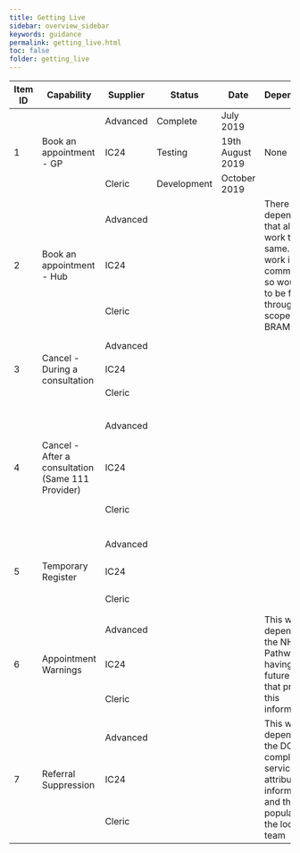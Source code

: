 ```yaml
---
title: Getting Live
sidebar: overview_sidebar
keywords: guidance
permalink: getting_live.html
toc: false
folder: getting_live
---
```


<link rel="stylesheet" href="https://unpkg.com/purecss@1.0.1/build/pure-min.css" integrity="sha384-oAOxQR6DkCoMliIh8yFnu25d7Eq/PHS21PClpwjOTeU2jRSq11vu66rf90/cZr47" crossorigin="anonymous">

<table class="pure-table pure-table-bordered"> 
      <thead>
        <tr>
          <th data-field="ID" data-sortable="true">Item ID</th>
          <th data-field="Capability" data-sortable="true">Capability</th>
          <th data-field="Supplier" data-sortable="true">Supplier</th>
          <th data-field="Status" data-sortable="true">Status</th>
          <th data-field="Date" data-sortable="true">Date</th>
          <th data-field="Dependencies" data-sortable="true">Dependencies</th>
          <th data-field="Comments" data-sortable="true">Comments</th>
        </tr>
      </thead>
      <tbody>        
<!------------------------------ROW----------------------------------->        
        <tr>
          <td rowspan="3">1</td>
          <td rowspan="3">Book an appointment - GP</td>
          <td>Advanced</td>
          <td>Complete</td>
          <td>July 2019</td>          
          <td rowspan="3">None</td>
          <td rowspan="3">Ability to search and book an appointment</td>
        </tr>  
        <tr>
          <td>IC24</td>
          <td>Testing</td>
          <td>19th August 2019</td>         
        </tr>
        <tr>
          <td>Cleric</td>
          <td>Development</td>
          <td>October 2019</td>         
        </tr>
<!------------------------------ROW----------------------------------->             
        <tr>
          <td rowspan="3">2</td>
          <td rowspan="3">Book an appointment - Hub</td>
          <td>Advanced</td>
          <td></td>
          <td></td>          
          <td rowspan="3">There is a dependency that all hubs work the same.  This work is not commissioned so would need to be followed through and scoped by BRAM</td>
          <td rowspan="3">Ability to search and book an appointment</td>
        </tr>  
        <tr>
          <td>IC24</td>
          <td></td>
          <td></td>         
        </tr>
        <tr>
          <td>Cleric</td>
          <td></td>
          <td></td>         
        </tr>
<!------------------------------ROW----------------------------------->             
        <tr>
          <td rowspan="3">3</td>
          <td rowspan="3">Cancel - During a consultation</td>
          <td>Advanced</td>
          <td></td>
          <td></td>          
          <td rowspan="3"></td>
          <td rowspan="3">Ability to cancel an appointment during a telephone call</td>
        </tr>  
        <tr>
          <td>IC24</td>
          <td></td>
          <td></td>         
        </tr>
        <tr>
          <td>Cleric</td>
          <td></td>
          <td></td>         
        </tr>
<!------------------------------ROW----------------------------------->             
        <tr>
          <td rowspan="3">4</td>
          <td rowspan="3">Cancel - After a consultation (Same 111 Provider)</td>
          <td>Advanced</td>
          <td></td>
          <td></td>          
          <td rowspan="3"></td>
          <td rowspan="3">Ability to cancel an appointment after the telephone call has been competed.  By the same 111 provider </td>
        </tr>  
        <tr>
          <td>IC24</td>
          <td></td>
          <td></td>         
        </tr>
        <tr>
          <td>Cleric</td>
          <td></td>
          <td></td>         
        </tr>
<!------------------------------ROW----------------------------------->             
        <tr>
          <td rowspan="3">5</td>
          <td rowspan="3">Temporary Register</td>
          <td>Advanced</td>
          <td></td>
          <td></td>          
          <td rowspan="3"></td>
          <td rowspan="3">When booking into a HUB/UTC and using a Primary Care IT System</td>
        </tr>  
        <tr>
          <td>IC24</td>
          <td></td>
          <td></td>         
        </tr>
        <tr>
          <td>Cleric</td>
          <td></td>
          <td></td>         
        </tr>
<!------------------------------ROW----------------------------------->             
        <tr>
          <td rowspan="3">6</td>
          <td rowspan="3">Appointment Warnings</td>
          <td>Advanced</td>
          <td></td>
          <td></td>          
          <td rowspan="3">This will be dependent on the NHS Pathways having a future version that provides this information</td>
          <td rowspan="3">Present a warning when booking outside a disposition timeframe</td>
        </tr>  
        <tr>
          <td>IC24</td>
          <td></td>
          <td></td>         
        </tr>
        <tr>
          <td>Cleric</td>
          <td></td>
          <td></td>         
        </tr>
<!------------------------------ROW----------------------------------->             
        <tr>
          <td rowspan="3">7</td>
          <td rowspan="3">Referral Suppression</td>
          <td>Advanced</td>
          <td></td>
          <td></td>          
          <td rowspan="3">This will be dependent on the DOS team completed the service attribute information and this being populate by the local DOS team </td>
          <td rowspan="3">When referring to a HUB</td>
        </tr>  
        <tr>
          <td>IC24</td>
          <td></td>
          <td></td>         
        </tr>
        <tr>
          <td>Cleric</td>
          <td></td>
          <td></td>         
        </tr>
      </tbody>
    </table>
